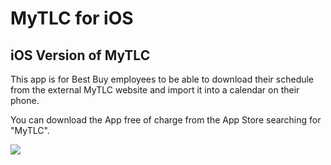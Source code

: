 MyTLC for iOS
============

iOS Version of MyTLC 
--------------------------


This app is for Best Buy employees to be able to download their schedule from the external MyTLC website and import it into a calendar on their phone.

You can download the App free of charge from the App Store searching for "MyTLC".

[<img src="http://linkmaker.itunes.apple.com/images/badges/en-us/badge_appstore-lrg.svg">](https://geo.itunes.apple.com/us/app/mytlc/id1002169747?mt=8)
